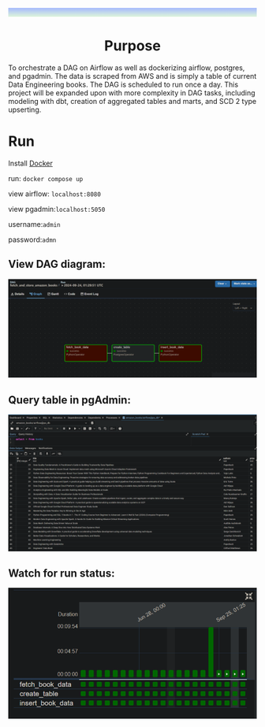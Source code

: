 ![gradiant line](images/bluegradient.png)
<div align="center"><h1>Purpose</h1></div> 

To orchestrate a DAG on Airflow as well as dockerizing airflow, postgres, and pgadmin. The data is scraped from AWS and is simply a table of current Data Engineering books. The DAG is scheduled to run once a day. This project will be expanded upon with more complexity in DAG tasks, including modeling with dbt, creation of aggregated tables and marts, and SCD 2 type upserting. 

Run
===
Install [Docker](https://docs.docker.com/engine/install/)<br>

run: 
`docker compose up` <br> 

view airflow: `localhost:8080` <br>

view pgadmin:`localhost:5050`<br>


username:`admin` <br>

password:`admn`<br>

## View DAG diagram:

![gradiant line](images/air_dagflow.png)

## Query table in pgAdmin:

![gradiant line](images/air_pgadmin2.png)

## Watch for run status:

![gradiant line](images/air_runs.png)


